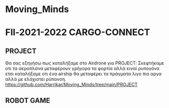 # Moving_Minds
# Fll-2021-2022 CARGO-CONNECT
## PROJECT
Θα σας εξηγήσω πως καταλήξαμε στο Airdrone για PROJECT:
Σκεφτήκαμε οτι τα αεροπλάνα μεταφέρουν γρήγορα τα φορτία αλλά ειναί ρυπογόνα ετσι καταλήξαμε οτι ένα airship θα μεταφέρει τα πράγματα λιγο πιο αργα αλλά με ελάχιστει ρύπανση.
https://github.com/Harrikar/Moving_Minds/tree/main/PROJECT
## ROBOT GAME
